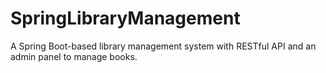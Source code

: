 # SpringLibraryManagement
A Spring Boot-based library management system with RESTful API and an admin panel to manage books.
